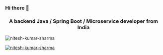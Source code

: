 ### Hi there 👋

<h3 align="center">A backend Java / Spring Boot / Microservice developer from India</h3>

<p align="left"> <img src="https://komarev.com/ghpvc/?username=nitesh-kumar-sharma&label=Profile%20views&color=0e75b6&style=flat" alt="nitesh-kumar-sharma" /> </p>

<p align="left"> <a href="https://github.com/ryo-ma/github-profile-trophy"><img src="https://github-profile-trophy.vercel.app/?username=nitesh-kumar-sharma" alt="nitesh-kumar-sharma" /></a> </p>

<!--
**nitesh-kumar-sharma/nitesh-kumar-sharma** is a ✨ _special_ ✨ repository because its `README.md` (this file) appears on your GitHub profile.

Here are some ideas to get you started:

- 🔭 I’m currently working on ...
- 🌱 I’m currently learning ...
- 👯 I’m looking to collaborate on ...
- 🤔 I’m looking for help with ...
- 💬 Ask me about ...
- 📫 How to reach me: ...
- 😄 Pronouns: ...
- ⚡ Fun fact: ...
-->
